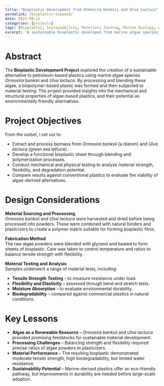 ```yaml
---
title: "Bioplastic Development from Ormosira banksii and Ulva lactuca"  
permalink: /bioplastic-seaweed/  
date: 2025-09-12  
categories: [projects]  
tags: [Bioplastic, Sustainability, Materials Testing, Marine Biology, Algae]  
excerpt: "A sustainable bioplastic developed from marine algae species Ormosira banksii and Ulva lactuca, followed by material testing and analysis for structural and functional performance."  
---
```


# Abstract  
The **Bioplastic Development Project** explored the creation of a sustainable alternative to petroleum-based plastics using marine algae species *Ormosira banksii* and *Ulva lactuca*. By processing and blending these algae, a biopolymer-based plastic was formed and then subjected to material testing. The project provided insights into the mechanical and structural properties of algae-based plastics, and their potential as environmentally friendly alternatives.  

# Project Objectives  
From the outset, I set out to:  
- Extract and process biomass from *Ormosira banksii* (a diatom) and *Ulva lactuca* (green sea lettuce).  
- Develop a functional bioplastic sheet through blending and polymerization processes.  
- Conduct mechanical and physical testing to analyze material strength, flexibility, and degradation potential.  
- Compare results against conventional plastics to evaluate the viability of algae-derived alternatives.  

# Design Considerations  

**Material Sourcing and Processing**  
*Ormosira banksii* and *Ulva lactuca* were harvested and dried before being processed into powders. These were combined with natural binders and plasticizers to create a polymer matrix suitable for forming bioplastic films.  

**Fabrication Method**  
The raw algae powders were blended with glycerol and heated to form sheets of bioplastic. Care was taken to control temperature and ratios to balance tensile strength with flexibility.  

**Material Testing and Analysis**  
Samples underwent a range of material tests, including:  
- **Tensile Strength Testing** – to measure resistance under load.  
- **Flexibility and Elasticity** – assessed through bend and stretch tests.  
- **Moisture Absorption** – to evaluate environmental durability.  
- **Biodegradability** – compared against commercial plastics in natural conditions.  

# Key Lessons  

- **Algae as a Renewable Resource** – *Ormosira banksii* and *Ulva lactuca* provided promising feedstocks for sustainable material development.  
- **Processing Challenges** – Balancing strength and flexibility required precise ratios of algae powders to plasticizers.  
- **Material Performance** – The resulting bioplastic demonstrated moderate tensile strength, high biodegradability, but limited water resistance.  
- **Sustainability Potential** – Marine-derived plastics offer an eco-friendly pathway, but improvements in durability are needed before large-scale adoption.  
